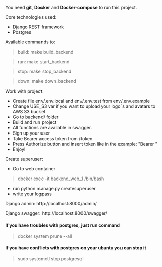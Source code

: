 You need **git**, **Docker** and **Docker-compose** to run this project.

Core technologies used:
* Django REST framework
* Postgres

Available commands to:
> build:
> make build_backend

> run:
> make start_backend

> stop:
> make stop_backend

> down:
> make down_backend

Work with project:
* Create file env/.env.local and env/.env.test from env/.env.example
* Change USE_S3 var if you want to upload your logo`s and avatars to AWS S3 bucket
* Go to backend/ folder
* Build and run project
* All functions are available in swagger. 
* Sign up your user
* Take Bearer access token from /token
* Press Authorize button and insert token like in the example: "Bearer <your-token>" 
* Enjoy!

Create superuser:
* Go to web container 
> docker exec -it backend_web_1 /bin/bash
* run python manage.py createsuperuser
* write your logpass

Django admin: http://localhost:8000/admin/

Django swagger: http://localhost:8000/swagger/

#### If you have troubles with postgres, just run command
> docker system prune --all
#### If you have conflicts with postgres on your ubuntu you can stop it
> sudo systemctl stop postgresql